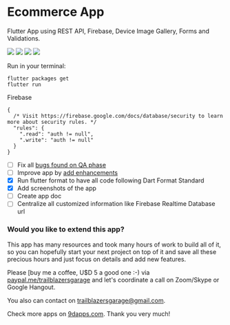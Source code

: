 # Ecommerce App

Flutter App using REST API, Firebase, Device Image Gallery, Forms and Validations.

![](screenshots/product-add-page.jpg)
![](screenshots/product-list.jpg)
![](screenshots/login-page.jpg)
![](screenshots/register-page.jpg)

Run in your terminal:
```
flutter packages get
flutter run
```

Firebase
```
{
  /* Visit https://firebase.google.com/docs/database/security to learn more about security rules. */
  "rules": {
    ".read": "auth != null",
    ".write": "auth != null"
  }
}
```
- [ ] Fix all [bugs found on QA phase](https://github.com/TrailblazersGarage/ecommerce-app/issues?q=is%3Aopen+is%3Aissue+label%3Abug)
- [ ] Improve app by [add enhancements](https://github.com/TrailblazersGarage/ecommerce-app/issues?q=is%3Aopen+is%3Aissue+label%3Aenhancement)
- [x] Run flutter format to have all code following Dart Format Standard
- [x] Add screenshots of the app
- [ ] Create app doc
- [ ] Centralize all customized information like Firebase Realtime Database url

### Would you like to extend this app?
This app has many resources and took many hours of work to build all of it, so you can hopefully start your next project on top of it and save all these precious hours and just focus on details and add new features.

Please [buy me a coffee, U$D 5 a good one :-) via [paypal.me/trailblazersgarage](paypal.me/trailblazersgarage) and let's coordinate a call on Zoom/Skype or Google Hangout.

You also can contact on trailblazersgarage@gmail.com.

Check more apps on [9dapps.com](http://www.9dapps.com).
Thank you very much!